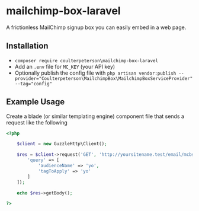 # mailchimp-box-laravel

A frictionless MailChimp signup box you can easily embed in a web page.

## Installation

* `composer require coulterpeterson\mailchimp-box-laravel`
* Add an `.env` file for `MC_KEY` (your API key)
* Optionally publish the config file with `php artisan vendor:publish --provider="Coulterpeterson\MailchimpBox\MailchimpBoxServiceProvider" --tag="config"`

## Example Usage

Create a blade (or similar templating engine) component file that sends a request like the following

```php
<?php 

    $client = new GuzzleHttp\Client();

    $res = $client->request('GET', 'http://yoursitename.test/email/mcbshowbox', [
        'query' => [
            'audienceName' => 'yo',
            'tagToApply' => 'yo'
        ]
    ]);

    echo $res->getBody();

?>
```